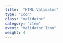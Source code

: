 ```yaml
---
title:  "HTML Validator"
type: "Icon"
class: "validator"
category: "item"
event: "Validator Icon"
weight: 4
---
```

